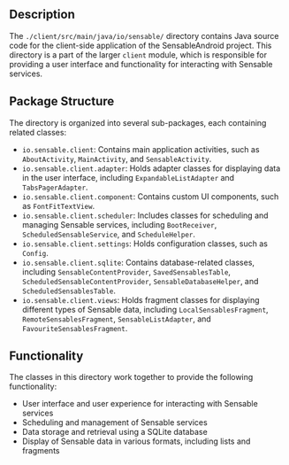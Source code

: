 ## Description

The `./client/src/main/java/io/sensable/` directory contains Java source code for the client-side application of the SensableAndroid project. This directory is a part of the larger `client` module, which is responsible for providing a user interface and functionality for interacting with Sensable services.


## Package Structure

The directory is organized into several sub-packages, each containing related classes:

* `io.sensable.client`: Contains main application activities, such as `AboutActivity`, `MainActivity`, and `SensableActivity`.
* `io.sensable.client.adapter`: Holds adapter classes for displaying data in the user interface, including `ExpandableListAdapter` and `TabsPagerAdapter`.
* `io.sensable.client.component`: Contains custom UI components, such as `FontFitTextView`.
* `io.sensable.client.scheduler`: Includes classes for scheduling and managing Sensable services, including `BootReceiver`, `ScheduledSensableService`, and `ScheduleHelper`.
* `io.sensable.client.settings`: Holds configuration classes, such as `Config`.
* `io.sensable.client.sqlite`: Contains database-related classes, including `SensableContentProvider`, `SavedSensablesTable`, `ScheduledSensableContentProvider`, `SensableDatabaseHelper`, and `ScheduledSensablesTable`.
* `io.sensable.client.views`: Holds fragment classes for displaying different types of Sensable data, including `LocalSensablesFragment`, `RemoteSensablesFragment`, `SensableListAdapter`, and `FavouriteSensablesFragment`.


## Functionality

The classes in this directory work together to provide the following functionality:

* User interface and user experience for interacting with Sensable services
* Scheduling and management of Sensable services
* Data storage and retrieval using a SQLite database
* Display of Sensable data in various formats, including lists and fragments




